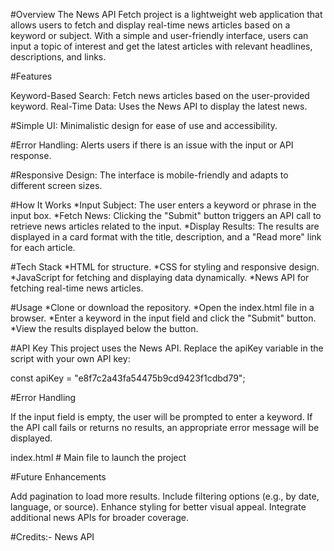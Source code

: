 #Overview
The News API Fetch project is a lightweight web application that allows users to fetch and display real-time news articles based on a keyword or subject.
With a simple and user-friendly interface, users can input a topic of interest and get the latest articles with relevant headlines, descriptions, and links.

#Features

Keyword-Based Search: Fetch news articles based on the user-provided keyword.
Real-Time Data: Uses the News API to display the latest news.

#Simple UI: Minimalistic design for ease of use and accessibility.

#Error Handling: Alerts users if there is an issue with the input or API response.

#Responsive Design: The interface is mobile-friendly and adapts to different screen sizes.

#How It Works
*Input Subject: The user enters a keyword or phrase in the input box.
*Fetch News: Clicking the "Submit" button triggers an API call to retrieve news articles related to the input.
*Display Results: The results are displayed in a card format with the title, description, and a "Read more" link for each article.

#Tech Stack
*HTML for structure.
*CSS for styling and responsive design.
*JavaScript for fetching and displaying data dynamically.
*News API for fetching real-time news articles.

#Usage
*Clone or download the repository.
*Open the index.html file in a browser.
*Enter a keyword in the input field and click the "Submit" button.
*View the results displayed below the button.

#API Key
This project uses the News API. Replace the apiKey variable in the script with your own API key:

const apiKey = "e8f7c2a43fa54475b9cd9423f1cdbd79";

#Error Handling

If the input field is empty, the user will be prompted to enter a keyword.
If the API call fails or returns no results, an appropriate error message will be displayed.

index.html   # Main file to launch the project

#Future Enhancements

Add pagination to load more results.
Include filtering options (e.g., by date, language, or source).
Enhance styling for better visual appeal.
Integrate additional news APIs for broader coverage.

#Credits:-
News API








